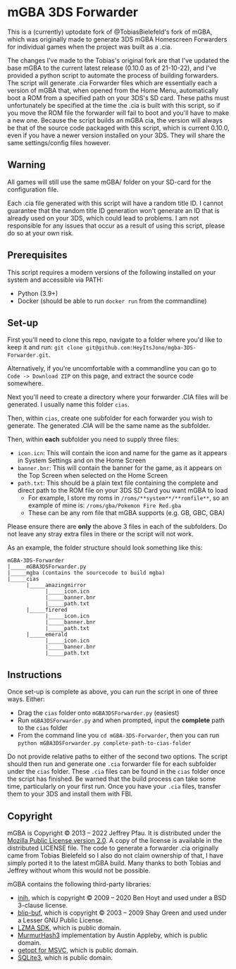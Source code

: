 mGBA 3DS Forwarder
===================

This is a (currently) uptodate fork of @TobiasBielefeld's fork of mGBA, which was originally made to generate 3DS mGBA Homescreen Forwarders for individual games when the project was built as a .cia.


The changes I've made to the Tobias's original fork are that I've updated the base mGBA to the current latest release (0.10.0 as of 21-10-22), and I've provided a python script to automate the process of building forwarders. The script will generate .cia Forwarder files which are essentially each a version of mGBA that, when opened from the Home Menu, automatically boot a ROM from a specified path on your 3DS's SD card. These paths must unfortunately be specified at the time the .cia is built with this script, so if you move the ROM file the forwarder will fail to boot and you'll have to make a new one. Because the script builds an mGBA cia, the version will always be that of the source code packaged with this script, which is current 0.10.0, even if you have a newer version installed on your 3DS. They will share the same settings/config files however.


Warning
--------

 All games will still use the same mGBA/ folder on your SD-card for the configuration file.

 Each .cia file generated with this script will have a random title ID. I cannot guarantee that the random title ID generation won't generate an ID that is already used on your 3DS, which could lead to problems. I am not responsible for any issues that occur as a result of using this script, please do so at your own risk.

Prerequisites
--------------

This script requires a modern versions of the following installed on your system and accessible via PATH:

  - Python (3.9+)
  - Docker (should be able to run `docker run` from the commandline)
  

Set-up
-------

First you'll need to clone this repo, navigate to a folder where you'd like to keep it and run: `git clone git@github.com:HeyItsJono/mgba-3DS-Forwarder.git`.

Alternatively, if you're uncomfortable with a commandline you can go to `Code -> Download ZIP` on this page, and extract the source code somewhere.

Next you'll need to create a directory where your forwarder .CIA files will be generated. I usually name this folder `cias`.

Then, within `cias`, create one subfolder for each forwarder you wish to generate. The generated .CIA will be the same name as the subfolder.

Then, within **each** subfolder you need to supply three files:

  - `icon.icn`: This will contain the icon and name for the game as it appears in System Settings and on the Home Screen
  - `banner.bnr`: This will contain the banner for the game, as it appears on the Top Screen when selected on the Home Screen
  - `path.txt`: This should be a plain text file containing the complete and direct path to the ROM file on your 3DS SD Card you want mGBA to load
  	+ For example, I store my roms in `/roms/**system**/**romfile**`, so an example of mine is: `/roms/gba/Pokemon Fire Red.gba`
  	+ These can be any rom file that mGBA supports (e.g. GB, GBC, GBA)
 
Please ensure there are **only** the above 3 files in each of the subfolders. Do not leave any stray extra files in there or the script will not work.


As an example, the folder structure should look something like this:

```
mGBA-3DS-Forwarder
|_____mGBA3DSForwarder.py
|_____mgba (contains the sourcecode to build mgba)
|_____cias
      |_____amazingmirror
            |_____icon.icn
            |_____banner.bnr
            |_____path.txt
      |_____firered
            |_____icon.icn
            |_____banner.bnr
            |_____path.txt
      |_____emerald
            |_____icon.icn
            |_____banner.bnr
            |_____path.txt
```


Instructions
-------------

Once set-up is complete as above, you can run the script in one of three ways. Either:

  - Drag the `cias` folder onto `mGBA3DSForwarder.py` (easiest)
  - Run `mGBA3DSForwarder.py` and when prompted, input the **complete** path to the `cias` folder
  - From the command line you `cd mGBA-3DS-Forwarder`, then you can run `python mGBA3DSForwarder.py complete-path-to-cias-folder`

Do not provide relative paths to either of the second two options. The script should then run and generate one `.cia` forwarder file for each subfolder under the `cias` folder.
These `.cia` files can be found in the `cias` folder once the script has finished. Be warned that the build process can take some time, particularly on your first run.
Once you have your `.cia` files, transfer them to your 3DS and install them with FBI.


Copyright
----------

mGBA is Copyright © 2013 – 2022 Jeffrey Pfau. It is distributed under the [Mozilla Public License version 2.0](https://www.mozilla.org/MPL/2.0/). A copy of the license is available in the distributed LICENSE file.
The code to generate a forwarder .cia originally came from Tobias Bielefeld so I also do not claim ownership of that, I have simply ported it to the latest mGBA build.
Many thanks to both Tobias and Jeffrey without whom this would not be possible.

mGBA contains the following third-party libraries:

- [inih](https://github.com/benhoyt/inih), which is copyright © 2009 – 2020 Ben Hoyt and used under a BSD 3-clause license.
- [blip-buf](https://code.google.com/archive/p/blip-buf), which is copyright © 2003 – 2009 Shay Green and used under a Lesser GNU Public License.
- [LZMA SDK](http://www.7-zip.org/sdk.html), which is public domain.
- [MurmurHash3](https://github.com/aappleby/smhasher) implementation by Austin Appleby, which is public domain.
- [getopt for MSVC](https://github.com/skandhurkat/Getopt-for-Visual-Studio/), which is public domain.
- [SQLite3](https://www.sqlite.org), which is public domain.
